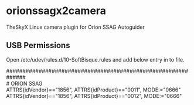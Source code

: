 # orionssagx2camera
TheSkyX Linux camera plugin for Orion SSAG Autoguider  

USB Permissions  
---------------  
Open /etc/udev/rules.d/10-SoftBisque.rules and add below entry in to file.  
 
##############################################################  
\# ORION SSAG  
ATTRS{idVendor}=="1856", ATTRS{idProduct}=="0011", MODE:="0666"  
ATTRS{idVendor}=="1856", ATTRS{idProduct}=="0012", MODE:="0666"  

